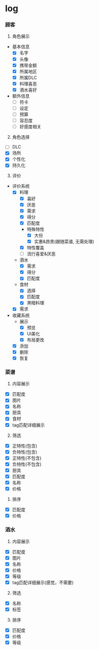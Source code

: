 # log

### 顾客

1. 角色展示

- 基本信息
  - [x] 名字
  - [x] 头像
  - [x] 携带金额
  - [x] 所属地区
  - [x] 所属DLC
  - [x] 料理喜恶
  - [x] 酒水喜好
- 额外信息
  - [ ] 符卡
  - [ ] 设定
  - [ ] 预算
  - [ ] 容忍度
  - [ ] 好感度相关

2. 角色选择

- [ ] DLC
- [x] 场所
- [x] 个性化
- [x] 持久化

3. 评价

- 评价系统
  - [x] 料理
    - [x] 喜好
    - [x] 厌恶
    - [x] 需求
    - [x] 得分
    - [x] 匹配度
    - 特殊特性
      - [x] 大份
      - [x] 实惠&昂贵(跟随菜谱, 无需处理)
    - [x] 特性覆盖
    - [ ] 流行喜爱&厌恶
  - 酒水
    - [x] 需求
    - [x] 得分
    - [x] 匹配度
  - 食材
    - [x] 选择
    - [x] 匹配度
    - [x] 黑暗料理
  - [x] 需求
- 收藏系统
  - 展示
    - [x] 预览
    - [x] UI美化
    - [x] 布局更改
  - [x] 添加
  - [x] 删除
  - [x] 恢复

### 菜谱

1. 内容展示

- [x] 匹配度
- [x] 图片
- [x] 名称
- [x] 厨具
- [x] 食材
- [x] tag匹配详细展示

2. 筛选

- [x] 正特性(包含)
- [x] 负特性(包含)
- [x] 正特性(不包含)
- [x] 负特性(不包含)
- [x] 厨具
- [x] 匹配度
- [x] 名称
- [x] 价格

1. 排序

- [x] 匹配度
- [x] 价格

### 酒水

1. 内容展示

- [x] 匹配度
- [x] 图片
- [x] 名称
- [x] 价格
- [x] 等级
- [x] tag匹配详细展示(感觉，不需要)

2. 筛选

- [x] 名称
- [x] 标签

3. 排序

- [x] 匹配度
- [x] 价格
- [x] 等级
